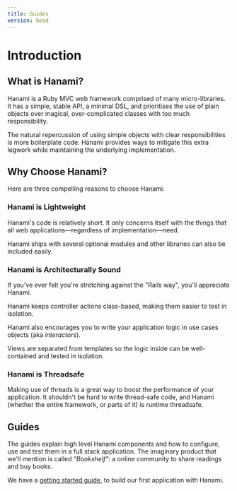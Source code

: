 ```yaml
---
title: Guides
version: head
---
```


# Introduction

## What is Hanami?

Hanami is a Ruby MVC web framework comprised of many micro-libraries.
It has a simple, stable API, a minimal DSL, and prioritises the use of plain objects over magical, over-complicated classes with too much responsibility.

The natural repercussion of using simple objects with clear responsibilities is more boilerplate code.
Hanami provides ways to mitigate this extra legwork while maintaining the underlying implementation.

## Why Choose Hanami?

Here are three compelling reasons to choose Hanami:

### Hanami is Lightweight

Hanami's code is relatively short.
It only concerns itself with the things that all web applications&mdash;regardless of implementation&mdash;need.

Hanami ships with several optional modules and other libraries can also be included easily.

### Hanami is Architecturally Sound

If you've ever felt you're stretching against the "Rails way", you'll appreciate Hanami.

Hanami keeps controller actions class-based, making them easier to test in isolation.

Hanami also encourages you to write your application logic in use cases objects (aka _interactors_).

Views are separated from templates so the logic inside can be well-contained and tested in isolation.

### Hanami is Threadsafe

Making use of threads is a great way to boost the performance of your
application. It shouldn't be hard to write thread-safe code, and Hanami (whether
the entire framework, or parts of it) is runtime threadsafe.

## Guides

The guides explain high level Hanami components and how to configure, use and test them in a full stack application.
The imaginary product that we'll mention is called _"Bookshelf"_: a online community to share readings and buy books.

We have a [getting started guide](/guides/head/getting-started), to build our first application with Hanami.

